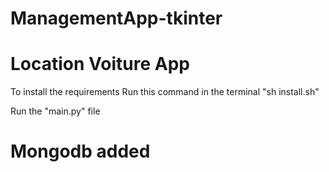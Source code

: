 # ManagementApp-tkinter

# Location Voiture App

To install the requirements
Run this command in the terminal "sh install.sh"

Run the "main.py" file

# Mongodb added
